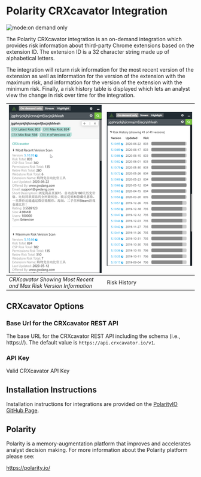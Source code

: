# Polarity CRXcavator Integration

![mode:on demand only](https://img.shields.io/badge/mode-on%20demand%20only-blue.svg)

The Polarity CRXcavator integration is an on-demand integration which provides risk information about third-party Chrome extensions based on the extension ID.  The extension ID is a 32 character string made up of alphabetical letters.

The integration will return risk information for the most recent version of the extension as well as information for the version of the extension with the maximum risk, and information for the version of the extension with the minimum risk.  Finally, a risk history table is displayed which lets an analyst view the change in risk over time for the integration.  


| ![overlay window](assets/overlay.png) | ![risk history](assets/risk-history.png) |
|---|--|
|*CRXcavator Showing Most Recent and Max Risk Version Information* | Risk History |



## CRXcavator Options

### Base Url for the CRXcavator REST API

The base URL for the CRXcavator REST API including the schema (i.e., https://).  The default value is `https://api.crxcavator.io/v1`.

### API Key

Valid CRXcavator API Key

## Installation Instructions

Installation instructions for integrations are provided on the [PolarityIO GitHub Page](https://polarityio.github.io/).

## Polarity

Polarity is a memory-augmentation platform that improves and accelerates analyst decision making.  For more information about the Polarity platform please see:

https://polarity.io/
